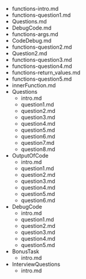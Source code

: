 - functions-intro.md
- functions-question1.md
- Questions.md
- DebugCode.md
- functions-args.md
- CodeDebug.md
- functions-question2.md
- Question2.md
- functions-question3.md
- functions-question4.md
- functions-return_values.md
- functions-question5.md
- innerFunction.md
- Questions
    - intro.md
    - question1.md
    - question2.md
    - question3.md
    - question4.md
    - question5.md
    - question6.md
    - question7.md
    - question8.md
- OutputOfCode
    - intro.md
    - question1.md
    - question2.md
    - question3.md
    - question4.md
    - question5.md
    - question6.md
- DebugCode
    - intro.md
    - question1.md
    - question2.md
    - question3.md
    - question4.md
    - question5.md
- BonusTask
    - intro.md
- InterviewQuestions
    - intro.md

